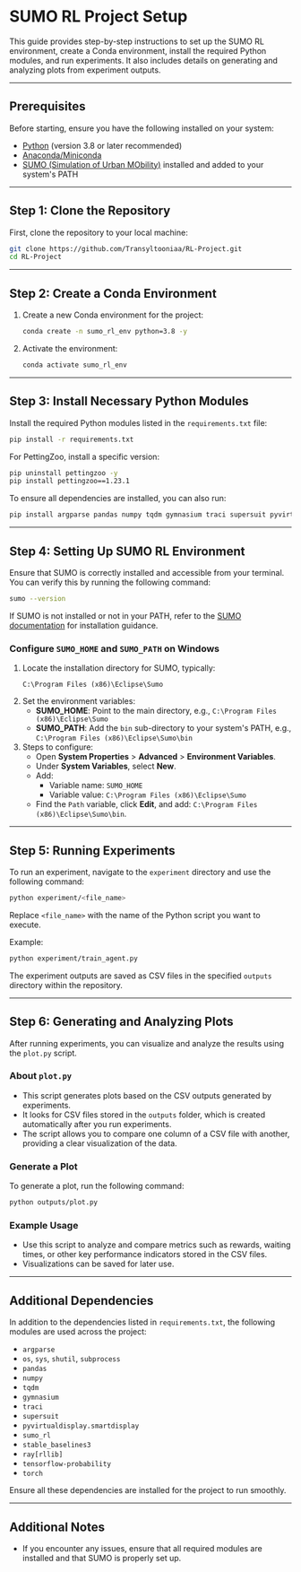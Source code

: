 # SUMO RL Project Setup

This guide provides step-by-step instructions to set up the SUMO RL environment, create a Conda environment, install the required Python modules, and run experiments. It also includes details on generating and analyzing plots from experiment outputs.

---

## Prerequisites

Before starting, ensure you have the following installed on your system:

- [Python](https://www.python.org/downloads/) (version 3.8 or later recommended)
- [Anaconda/Miniconda](https://docs.conda.io/en/latest/miniconda.html)
- [SUMO (Simulation of Urban MObility)](https://www.eclipse.org/sumo/) installed and added to your system's PATH

---

## Step 1: Clone the Repository

First, clone the repository to your local machine:

```bash
git clone https://github.com/Transyltooniaa/RL-Project.git
cd RL-Project
```

---

## Step 2: Create a Conda Environment

1. Create a new Conda environment for the project:

   ```bash
   conda create -n sumo_rl_env python=3.8 -y
   ```

2. Activate the environment:

   ```bash
   conda activate sumo_rl_env
   ```

---

## Step 3: Install Necessary Python Modules

Install the required Python modules listed in the `requirements.txt` file:

```bash
pip install -r requirements.txt
```

For PettingZoo, install a specific version:

```bash
pip uninstall pettingzoo -y
pip install pettingzoo==1.23.1
```

To ensure all dependencies are installed, you can also run:

```bash
pip install argparse pandas numpy tqdm gymnasium traci supersuit pyvirtualdisplay sumo_rl stable-baselines3 ray[rllib] tensorflow-probability torch
```

---

## Step 4: Setting Up SUMO RL Environment

Ensure that SUMO is correctly installed and accessible from your terminal. You can verify this by running the following command:

```bash
sumo --version
```

If SUMO is not installed or not in your PATH, refer to the [SUMO documentation](https://www.eclipse.org/sumo/doc/Installing.html) for installation guidance.

### Configure `SUMO_HOME` and `SUMO_PATH` on Windows

1. Locate the installation directory for SUMO, typically:
   ```
   C:\Program Files (x86)\Eclipse\Sumo
   ```
2. Set the environment variables:
   - **SUMO_HOME**: Point to the main directory, e.g., `C:\Program Files (x86)\Eclipse\Sumo`
   - **SUMO_PATH**: Add the `bin` sub-directory to your system's PATH, e.g., `C:\Program Files (x86)\Eclipse\Sumo\bin`
3. Steps to configure:
   - Open **System Properties** > **Advanced** > **Environment Variables**.
   - Under **System Variables**, select **New**.
   - Add:
     - Variable name: `SUMO_HOME`
     - Variable value: `C:\Program Files (x86)\Eclipse\Sumo`
   - Find the `Path` variable, click **Edit**, and add: `C:\Program Files (x86)\Eclipse\Sumo\bin`.

---

## Step 5: Running Experiments

To run an experiment, navigate to the `experiment` directory and use the following command:

```bash
python experiment/<file_name>
```

Replace `<file_name>` with the name of the Python script you want to execute.

Example:

```bash
python experiment/train_agent.py
```

The experiment outputs are saved as CSV files in the specified `outputs` directory within the repository.

---

## Step 6: Generating and Analyzing Plots

After running experiments, you can visualize and analyze the results using the `plot.py` script.

### About `plot.py`
- This script generates plots based on the CSV outputs generated by experiments.
- It looks for CSV files stored in the `outputs` folder, which is created automatically after you run experiments.
- The script allows you to compare one column of a CSV file with another, providing a clear visualization of the data.

### Generate a Plot
To generate a plot, run the following command:

```bash
python outputs/plot.py
```

### Example Usage
- Use this script to analyze and compare metrics such as rewards, waiting times, or other key performance indicators stored in the CSV files.
- Visualizations can be saved for later use.

---

## Additional Dependencies

In addition to the dependencies listed in `requirements.txt`, the following modules are used across the project:

- `argparse`
- `os`, `sys`, `shutil`, `subprocess`
- `pandas`
- `numpy`
- `tqdm`
- `gymnasium`
- `traci`
- `supersuit`
- `pyvirtualdisplay.smartdisplay`
- `sumo_rl`
- `stable_baselines3`
- `ray[rllib]`
- `tensorflow-probability`
- `torch`

Ensure all these dependencies are installed for the project to run smoothly.

---

## Additional Notes

- If you encounter any issues, ensure that all required modules are installed and that SUMO is properly set up.
